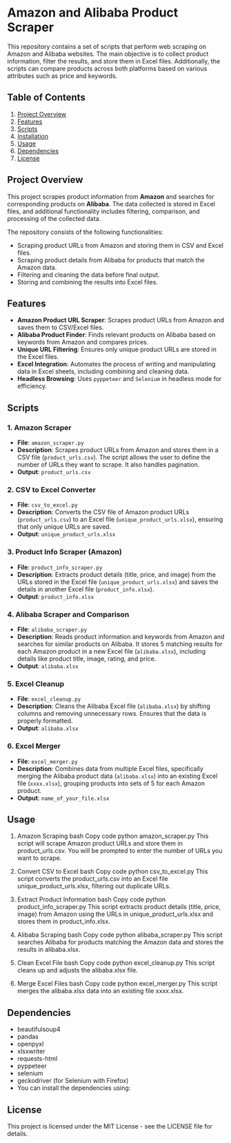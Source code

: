 # Amazon and Alibaba Product Scraper

This repository contains a set of scripts that perform web scraping on Amazon and Alibaba websites. The main objective is to collect product information, filter the results, and store them in Excel files. Additionally, the scripts can compare products across both platforms based on various attributes such as price and keywords.

## Table of Contents

1. [Project Overview](#project-overview)
2. [Features](#features)
3. [Scripts](#scripts)
4. [Installation](#installation)
5. [Usage](#usage)
6. [Dependencies](#dependencies)
7. [License](#license)

## Project Overview

This project scrapes product information from **Amazon** and searches for corresponding products on **Alibaba**. The data collected is stored in Excel files, and additional functionality includes filtering, comparison, and processing of the collected data.

The repository consists of the following functionalities:
- Scraping product URLs from Amazon and storing them in CSV and Excel files.
- Scraping product details from Alibaba for products that match the Amazon data.
- Filtering and cleaning the data before final output.
- Storing and combining the results into Excel files.

## Features

- **Amazon Product URL Scraper**: Scrapes product URLs from Amazon and saves them to CSV/Excel files.
- **Alibaba Product Finder**: Finds relevant products on Alibaba based on keywords from Amazon and compares prices.
- **Unique URL Filtering**: Ensures only unique product URLs are stored in the Excel files.
- **Excel Integration**: Automates the process of writing and manipulating data in Excel sheets, including combining and cleaning data.
- **Headless Browsing**: Uses `pyppeteer` and `Selenium` in headless mode for efficiency.

## Scripts

### 1. **Amazon Scraper**

- **File**: `amazon_scraper.py`
- **Description**: Scrapes product URLs from Amazon and stores them in a CSV file (`product_urls.csv`). The script allows the user to define the number of URLs they want to scrape. It also handles pagination.
- **Output**: `product_urls.csv`

### 2. **CSV to Excel Converter**

- **File**: `csv_to_excel.py`
- **Description**: Converts the CSV file of Amazon product URLs (`product_urls.csv`) to an Excel file (`unique_product_urls.xlsx`), ensuring that only unique URLs are saved.
- **Output**: `unique_product_urls.xlsx`

### 3. **Product Info Scraper (Amazon)**

- **File**: `product_info_scraper.py`
- **Description**: Extracts product details (title, price, and image) from the URLs stored in the Excel file (`unique_product_urls.xlsx`) and saves the details in another Excel file (`product_info.xlsx`).
- **Output**: `product_info.xlsx`

### 4. **Alibaba Scraper and Comparison**

- **File**: `alibaba_scraper.py`
- **Description**: Reads product information and keywords from Amazon and searches for similar products on Alibaba. It stores 5 matching results for each Amazon product in a new Excel file (`alibaba.xlsx`), including details like product title, image, rating, and price.
- **Output**: `alibaba.xlsx`

### 5. **Excel Cleanup**

- **File**: `excel_cleanup.py`
- **Description**: Cleans the Alibaba Excel file (`alibaba.xlsx`) by shifting columns and removing unnecessary rows. Ensures that the data is properly formatted.
- **Output**: `alibaba.xlsx`

### 6. **Excel Merger**

- **File**: `excel_merger.py`
- **Description**: Combines data from multiple Excel files, specifically merging the Alibaba product data (`alibaba.xlsx`) into an existing Excel file (`xxxx.xlsx`), grouping products into sets of 5 for each Amazon product.
- **Output**: `name_of_your_file.xlsx`

## Usage

1. Amazon Scraping
bash
Copy code
python amazon_scraper.py
This script will scrape Amazon product URLs and store them in product_urls.csv. You will be prompted to enter the number of URLs you want to scrape.

2. Convert CSV to Excel
bash
Copy code
python csv_to_excel.py
This script converts the product_urls.csv into an Excel file unique_product_urls.xlsx, filtering out duplicate URLs.

3. Extract Product Information
bash
Copy code
python product_info_scraper.py
This script extracts product details (title, price, image) from Amazon using the URLs in unique_product_urls.xlsx and stores them in product_info.xlsx.

4. Alibaba Scraping
bash
Copy code
python alibaba_scraper.py
This script searches Alibaba for products matching the Amazon data and stores the results in alibaba.xlsx.

5. Clean Excel File
bash
Copy code
python excel_cleanup.py
This script cleans up and adjusts the alibaba.xlsx file.

6. Merge Excel Files
bash
Copy code
python excel_merger.py
This script merges the alibaba.xlsx data into an existing file xxxx.xlsx.

## Dependencies

- beautifulsoup4
- pandas
- openpyxl
- xlsxwriter
- requests-html
- pyppeteer
- selenium
- geckodriver (for Selenium with Firefox)
- You can install the dependencies using:

## License

This project is licensed under the MIT License - see the LICENSE file for details.
